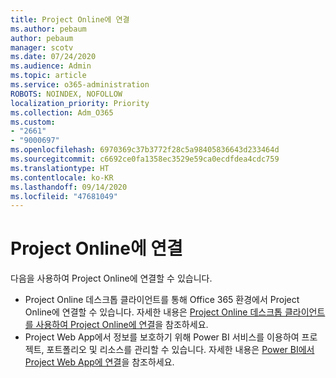 ```yaml
---
title: Project Online에 연결
ms.author: pebaum
author: pebaum
manager: scotv
ms.date: 07/24/2020
ms.audience: Admin
ms.topic: article
ms.service: o365-administration
ROBOTS: NOINDEX, NOFOLLOW
localization_priority: Priority
ms.collection: Adm_O365
ms.custom:
- "2661"
- "9000697"
ms.openlocfilehash: 6970369c37b3772f28c5a98405836643d233464d
ms.sourcegitcommit: c6692ce0fa1358ec3529e59ca0ecdfdea4cdc759
ms.translationtype: HT
ms.contentlocale: ko-KR
ms.lasthandoff: 09/14/2020
ms.locfileid: "47681049"
---
```

# <a name="connect-to-project-online"></a>Project Online에 연결

다음을 사용하여 Project Online에 연결할 수 있습니다.

- Project Online 데스크톱 클라이언트를 통해 Office 365 환경에서 Project Online에 연결할 수 있습니다. 자세한 내용은 [Project Online 데스크톱 클라이언트를 사용하여 Project Online에 연결](https://docs.microsoft.com/projectonline/connect-to-project-online-with-the-project-online-desktop-client)을 참조하세요.  
- Project Web App에서 정보를 보호하기 위해 Power BI 서비스를 이용하여 프로젝트, 포트폴리오 및 리소스를 관리할 수 있습니다. 자세한 내용은 [Power BI에서 Project Web App에 연결](https://docs.microsoft.com/power-bi/service-connect-to-project-online)을 참조하세요.  